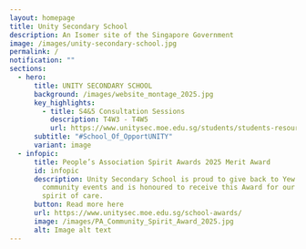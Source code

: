 ```yaml
---
layout: homepage
title: Unity Secondary School
description: An Isomer site of the Singapore Government
image: /images/unity-secondary-school.jpg
permalink: /
notification: ""
sections:
  - hero:
      title: UNITY SECONDARY SCHOOL
      background: /images/website_montage_2025.jpg
      key_highlights:
        - title: S4&5 Consultation Sessions
          description: T4W3 - T4W5
          url: https://www.unitysec.moe.edu.sg/students/students-resources/classtimetable/
      subtitle: "#School_Of_OpportUNITY"
      variant: image
  - infopic:
      title: People’s Association Spirit Awards 2025 Merit Award
      id: infopic
      description: Unity Secondary School is proud to give back to Yew Tee through
        community events and is honoured to receive this Award for our shared
        spirit of care.
      button: Read more here
      url: https://www.unitysec.moe.edu.sg/school-awards/
      image: /images/PA_Community_Spirit_Award_2025.jpg
      alt: Image alt text
---
```

